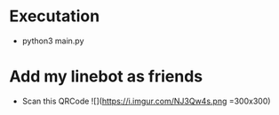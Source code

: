 # Executation
- python3 main.py

# Add my linebot as friends
- Scan this QRCode
![](https://i.imgur.com/NJ3Qw4s.png =300x300)
